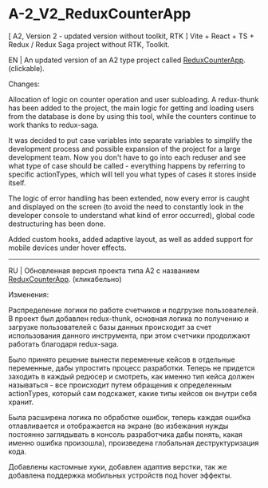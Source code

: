 # A-2_V2_ReduxCounterApp
[ A2, Version 2 - updated version without toolkit, RTK ] Vite + React + TS + Redux / Redux Saga project without RTK, Toolkit.

EN | An updated version of an A2 type project called [ReduxCounterApp](https://github.com/4min-dev/-A2-Vite-React-TS-Redux-Redux-Saga). (clickable).

Changes:

Allocation of logic on counter operation and user subloading. A redux-thunk has been added to the project, the main logic for getting and loading users from the database is done by using this tool, while the counters continue to work thanks to redux-saga.

It was decided to put case variables into separate variables to simplify the development process and possible expansion of the project for a large development team. Now you don't have to go into each reduser and see what type of case should be called - everything happens by referring to specific actionTypes, which will tell you what types of cases it stores inside itself.

The logic of error handling has been extended, now every error is caught and displayed on the screen (to avoid the need to constantly look in the developer console to understand what kind of error occurred), global code destructuring has been done.

Added custom hooks, added adaptive layout, as well as added support for mobile devices under hover effects.

_______________________________________

RU | Обновленная версия проекта типа A2 с названием [ReduxCounterApp](https://github.com/4min-dev/-A2-Vite-React-TS-Redux-Redux-Saga). (кликабельно)

Изменения:

Распределение логики по работе счетчиков и подгрузке пользователей. В проект был добавлен redux-thunk, основная логика по получению и загрузке пользователей с базы данных происходит за счет использования данного инструмента, при этом счетчики продолжают работать благодаря redux-saga.

Было принято решение вынести переменные кейсов в отдельные переменные, дабы упростить процесс разработки. Теперь не придется заходить в каждый редюсер и смотреть, как именно тип кейса должен называться - все происходит путем обращения к определенным actionTypes, который сам подскажет, какие типы кейсов он внутри себя хранит.

Была расширена логика по обработке ошибок, теперь каждая ошибка отлавливается и отображается на экране (во избежания нужды постоянно заглядывать в консоль разработчика дабы понять, какая именно ошибка произошла), произведена глобальная деструктуризация кода.

Добавлены кастомные хуки, добавлен адаптив верстки, так же добавлена поддержка мобильных устройств под hover эффекты.

